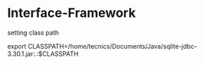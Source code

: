 # Interface-Framework

setting class path

export CLASSPATH=/home/tecnics/Documents/Java/sqlite-jdbc-3.30.1.jar:.:$CLASSPATH
